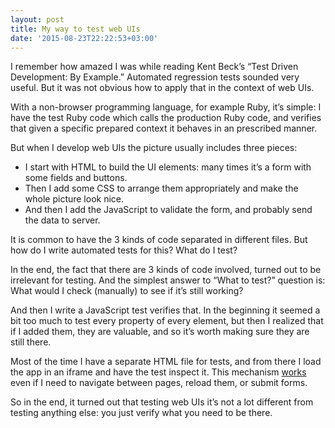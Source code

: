 ```yaml
---
layout: post
title: My way to test web UIs
date: '2015-08-23T22:22:53+03:00'
---
```

I remember how amazed I was while reading Kent Beck’s “Test Driven
Development: By Example.” Automated regression tests sounded very
useful. But it was not obvious how to apply that in the context of web
UIs.

With a non-browser programming language, for example Ruby, it’s simple:
I have the test Ruby code which calls the production Ruby code, and
verifies that given a specific prepared context it behaves in an
prescribed manner.

But when I develop web UIs the picture usually includes three pieces:

* I start with HTML to build the UI elements: many times it’s a form
	with some fields and buttons.
* Then I add some CSS to arrange them appropriately and make the whole
	picture look nice.
* And then I add the JavaScript to validate the form, and probably send
	the data to server.

It is common to have the 3 kinds of code separated in different files.
But how do I write automated tests for this? What do I test?

In the end, the fact that there are 3 kinds of code involved, turned out
to be irrelevant for testing. And the simplest answer to “What to test?”
question is: What would I check (manually) to see if it’s still working?

And then I write a JavaScript test verifies that. In the beginning it
seemed a bit too much to test every property of every element, but then
I realized that if I added them, they are valuable, and so it’s worth
making sure they are still there.

Most of the time I have a separate HTML file for tests, and from there I
load the app in an iframe and have the test inspect it. This mechanism
[works](https://github.com/gurdiga/pinj-web-ui/blob/1b55d41a616630e07e2cc47d58dd006444c0f1ac/test/pages/smoke-test.js)
even if I need to navigate between pages, reload them, or submit forms.

So in the end, it turned out that testing web UIs it’s not a lot
different from testing anything else: you just verify what you need to
be there.
